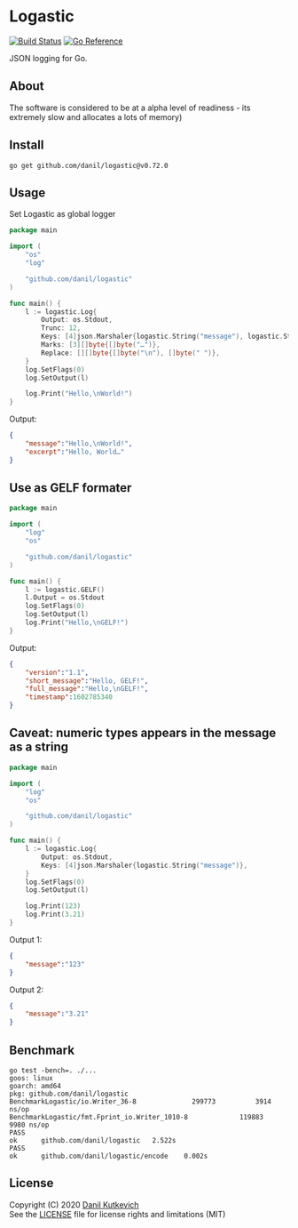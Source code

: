 # Logastic

[![Build Status](https://cloud.drone.io/api/badges/danil/logastic/status.svg)](https://cloud.drone.io/danil/logastic)
[![Go Reference](https://pkg.go.dev/badge/github.com/danil/logastic.svg)](https://pkg.go.dev/github.com/danil/logastic)

JSON logging for Go.

## About

The software is considered to be at a alpha level of readiness -
its extremely slow and allocates a lots of memory)

## Install

    go get github.com/danil/logastic@v0.72.0

## Usage

Set Logastic as global logger

```go
package main

import (
    "os"
    "log"

    "github.com/danil/logastic"
)

func main() {
    l := logastic.Log{
        Output: os.Stdout,
        Trunc: 12,
        Keys: [4]json.Marshaler{logastic.String("message"), logastic.String("excerpt")},
        Marks: [3][]byte{[]byte("…")},
        Replace: [][]byte{[]byte("\n"), []byte(" ")},
    }
    log.SetFlags(0)
    log.SetOutput(l)

    log.Print("Hello,\nWorld!")
}
```

Output:

```json
{
    "message":"Hello,\nWorld!",
    "excerpt":"Hello, World…"
}
```

## Use as GELF formater

```go
package main

import (
    "log"
    "os"

    "github.com/danil/logastic"
)

func main() {
    l := logastic.GELF()
    l.Output = os.Stdout
    log.SetFlags(0)
    log.SetOutput(l)
    log.Print("Hello,\nGELF!")
}
```

Output:

```json
{
    "version":"1.1",
    "short_message":"Hello, GELF!",
    "full_message":"Hello,\nGELF!",
    "timestamp":1602785340
}
```

## Caveat: numeric types appears in the message as a string

```go
package main

import (
    "log"
    "os"

    "github.com/danil/logastic"
)

func main() {
    l := logastic.Log{
        Output: os.Stdout,
        Keys: [4]json.Marshaler{logastic.String("message")},
    }
    log.SetFlags(0)
    log.SetOutput(l)

    log.Print(123)
    log.Print(3.21)
}
```

Output 1:

```json
{
    "message":"123"
}
```

Output 2:

```json
{
    "message":"3.21"
}
```

## Benchmark

```
go test -bench=. ./...
goos: linux
goarch: amd64
pkg: github.com/danil/logastic
BenchmarkLogastic/io.Writer_36-8              299773          3914 ns/op
BenchmarkLogastic/fmt.Fprint_io.Writer_1010-8             119883          9980 ns/op
PASS
ok      github.com/danil/logastic   2.522s
PASS
ok      github.com/danil/logastic/encode    0.002s
```

## License

Copyright (C) 2020 [Danil Kutkevich](https://github.com/danil)  
See the [LICENSE](./LICENSE) file for license rights and limitations (MIT)
